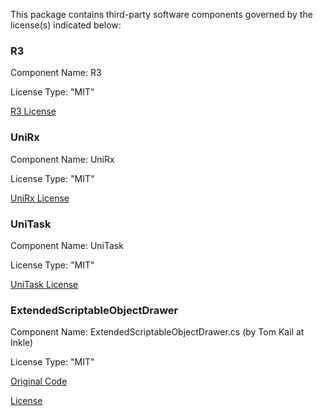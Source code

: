 This package contains third-party software components governed by the license(s) indicated below:

### R3

Component Name: R3

License Type: "MIT"

[R3 License](https://github.com/Cysharp/R3/blob/master/LICENSE)

### UniRx

Component Name: UniRx

License Type: "MIT"

[UniRx License](https://github.com/neuecc/UniRx/blob/master/LICENSE)

### UniTask

Component Name: UniTask

License Type: "MIT"

[UniTask License](https://github.com/Cysharp/UniTask/blob/master/LICENSE)

### ExtendedScriptableObjectDrawer

Component Name: ExtendedScriptableObjectDrawer.cs (by Tom Kail at Inkle)

License Type: "MIT"

[Original Code](https://gist.github.com/tomkail/ba4136e6aa990f4dc94e0d39ec6a058c)

[License](https://opensource.org/licenses/MIT)
